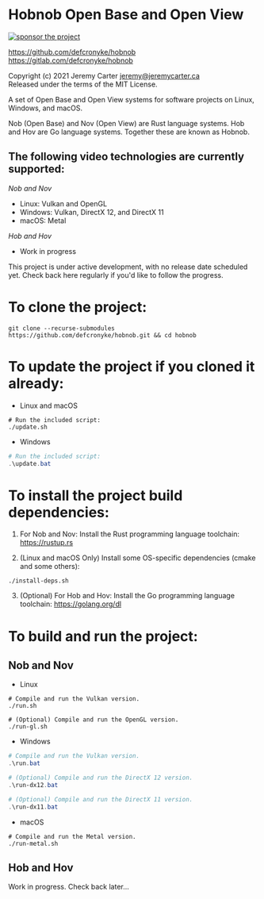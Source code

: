 # Hobnob Open Base and Open View  
  
[![sponsor the project](https://img.shields.io/static/v1?label=Sponsor&message=%E2%9D%A4&logo=GitHub&link=https://github.com/sponsors/defcronyke)](https://github.com/sponsors/defcronyke)  
  
https://github.com/defcronyke/hobnob  
https://gitlab.com/defcronyke/hobnob  
  
Copyright (c) 2021 Jeremy Carter <jeremy@jeremycarter.ca>  
Released under the terms of the MIT License.  
  
A set of Open Base and Open View systems for software 
projects on Linux, Windows, and macOS.  
  
Nob (Open Base) and Nov (Open View) are Rust language 
systems. Hob and Hov are Go language systems. Together 
these are known as Hobnob.  
  
The following video technologies are currently supported:  
---------------------------------------------------------  
*Nob and Nov*  
* Linux: Vulkan and OpenGL  
* Windows: Vulkan, DirectX 12, and DirectX 11  
* macOS: Metal  
  
*Hob and Hov*  
* Work in progress  
  
This project is under active development, with no 
release date scheduled yet. Check back here regularly
if you'd like to follow the progress.  
  
To clone the project:  
=====================  
```shell
git clone --recurse-submodules https://github.com/defcronyke/hobnob.git && cd hobnob
```  
  
To update the project if you cloned it already:  
===============================================  
* Linux and macOS  
```shell
# Run the included script:
./update.sh
```  
  
* Windows  
```powershell
# Run the included script:
.\update.bat
```  
  
To install the project build dependencies:  
==========================================  
1. For Nob and Nov: Install the Rust programming language 
toolchain: 
https://rustup.rs  
  
2. (Linux and macOS Only) Install some OS-specific 
dependencies (cmake and some others):  
```shell
./install-deps.sh
```  
  
3. (Optional) For Hob and Hov: Install the Go programming 
language toolchain: 
https://golang.org/dl  
  
To build and run the project:  
=============================  
Nob and Nov  
-----------  
* Linux  
```shell
# Compile and run the Vulkan version.
./run.sh

# (Optional) Compile and run the OpenGL version.
./run-gl.sh
```  
  
* Windows  
```powershell
# Compile and run the Vulkan version.
.\run.bat

# (Optional) Compile and run the DirectX 12 version.
.\run-dx12.bat

# (Optional) Compile and run the DirectX 11 version.
.\run-dx11.bat
```  
  
* macOS  
```shell
# Compile and run the Metal version.
./run-metal.sh
```  
  
Hob and Hov  
-----------  
Work in progress. Check back later...  
